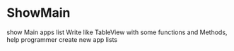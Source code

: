 ShowMain
========

show Main apps list
Write like TableView with some functions and Methods, help programmer create new app lists

